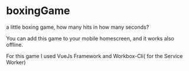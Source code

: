 # boxingGame
a little boxing game, how many hits in how many seconds?

You can add this game to your mobile homescreen, and it works also offline.

For this game I used VueJs Framework and Workbox-Cli( for the Service Worker)
